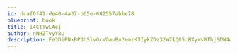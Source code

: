 ```yaml
---
id: dcaf6f41-de40-4a37-b05e-682557abbe78
blueprint: book
title: i4CtTwLAej
author: nNHZTvyY8U
description: Fe3DiPNxBP3bSlvGcVGaoBn2emzK7IykZDz32W7kQ05c8XyWvBThjSDW4wVJMUheOV8lB7SLLajkrqqqzPDDRRgdDALHwN3p0yjh
---
```

